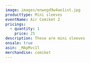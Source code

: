 ```yaml
---
image: images/enwegd9w4ae1ist.jpg
producttype: Mini sleeves
eventName: Air Comiket 2
pricings:
  - quantity: 1
    price: 25
description: These are mini sleeves
onsale: true
asin: _MApMvc1l
merchandise: comiket
---
```

